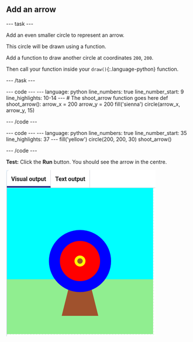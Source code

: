 <h2 class="c-project-heading--task">Add an arrow</h2>

--- task ---

Add an even smaller circle to represent an arrow.

This circle will be drawn using a function.

Add a function to draw another circle at coordinates `200`, `200`.

Then call your function inside your `draw()`{:.language-python} function.

--- /task ---


<div class="c-project-code">
--- code ---
---
language: python
line_numbers: true
line_number_start: 9
line_highlights: 10-14
---
# The shoot_arrow function goes here
def shoot_arrow():
    arrow_x = 200
    arrow_y = 200
    fill('sienna')
    circle(arrow_x, arrow_y, 15)

--- /code ---
</div>

<div class="c-project-code">
--- code ---
---
language: python
line_numbers: true
line_number_start: 35
line_highlights: 37
---
    fill('yellow')
    circle(200, 200, 30)
    shoot_arrow()

--- /code ---
</div>


**Test:** Click the **Run** button. You should see the arrow in the centre.

![a brown arrow circle in the centre of the target](images/arrow-centre.png)